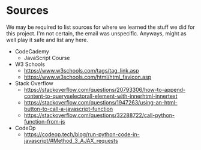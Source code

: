 # Sources
We may be required to list sources for where we learned the stuff we did for this project. I'm not certain, the email was unspecific. Anyways, might as well play it safe and list any here.

* CodeCademy
  * JavaScript Course
* W3 Schools
  * https://www.w3schools.com/tags/tag_link.asp
  * https://www.w3schools.com/html/html_favicon.asp
* Stack Overflow
  * https://stackoverflow.com/questions/20793306/how-to-append-content-to-queryselectorall-element-with-innerhtml-innertext
  * https://stackoverflow.com/questions/1947263/using-an-html-button-to-call-a-javascript-function
  * https://stackoverflow.com/questions/32288722/call-python-function-from-js
* CodeOp
  * https://codeop.tech/blog/run-python-code-in-javascript/#Method_3_AJAX_requests

